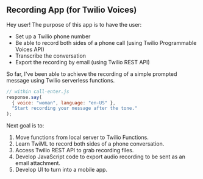 ## Recording App (for Twilio Voices)

Hey user! The purpose of this app is to have the user:

- Set up a Twilio phone number
- Be able to record both sides of a phone call (using Twilio Programmable Voices API)
- Transcribe the conversation
- Export the recording by email (using Twilio REST API)

So far, I've been able to achieve the recording of a simple prompted message using Twilio serverless functions.

```javascript
// within call-enter.js
response.say(
  { voice: "woman", language: "en-US" },
  "Start recording your message after the tone."
);
```

Next goal is to:

1. Move functions from local server to Twilio Functions.
2. Learn TwiML to record both sides of a phone conversation.
3. Access Twilio REST API to grab recording files.
4. Develop JavaScript code to export audio recording to be sent as an email attachment.
5. Develop UI to turn into a mobile app.
